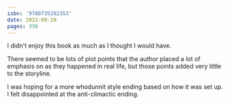 ```yaml
---
isbn: '9780735282353'
date: 2022-09-10
pages: 336
---
```


I didn't enjoy this book as much as I thought I would have.

There seemed to be lots of plot points that the author placed a lot of emphasis on as they happened in real life, but those points added very little to the storyline.

I was hoping for a more whodunnit style ending based on how it was set up. I felt disappointed at the anti-climactic ending.
